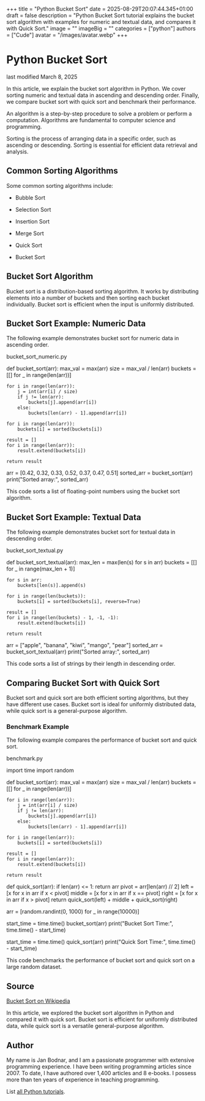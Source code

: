+++
title = "Python Bucket Sort"
date = 2025-08-29T20:07:44.345+01:00
draft = false
description = "Python Bucket Sort tutorial explains the bucket sort algorithm with examples for numeric and textual data, and compares it with Quick Sort."
image = ""
imageBig = ""
categories = ["python"]
authors = ["Cude"]
avatar = "/images/avatar.webp"
+++

# Python Bucket Sort

last modified March 8, 2025

In this article, we explain the bucket sort algorithm in Python. We cover sorting 
numeric and textual data in ascending and descending order. Finally, we compare 
bucket sort with quick sort and benchmark their performance.

An algorithm is a step-by-step procedure to solve a problem or perform 
a computation. Algorithms are fundamental to computer science and programming.

Sorting is the process of arranging data in a specific order, such as 
ascending or descending. Sorting is essential for efficient data retrieval and 
analysis.

## Common Sorting Algorithms

Some common sorting algorithms include:

- Bubble Sort

- Selection Sort

- Insertion Sort

- Merge Sort

- Quick Sort

- Bucket Sort

## Bucket Sort Algorithm

Bucket sort is a distribution-based sorting algorithm. It works by distributing 
elements into a number of buckets and then sorting each bucket individually. 
Bucket sort is efficient when the input is uniformly distributed.

## Bucket Sort Example: Numeric Data

The following example demonstrates bucket sort for numeric data in ascending order.

bucket_sort_numeric.py
  

def bucket_sort(arr):
    max_val = max(arr)
    size = max_val / len(arr)
    buckets = [[] for _ in range(len(arr))]

    for i in range(len(arr)):
        j = int(arr[i] / size)
        if j != len(arr):
            buckets[j].append(arr[i])
        else:
            buckets[len(arr) - 1].append(arr[i])

    for i in range(len(arr)):
        buckets[i] = sorted(buckets[i])

    result = []
    for i in range(len(arr)):
        result.extend(buckets[i])

    return result

arr = [0.42, 0.32, 0.33, 0.52, 0.37, 0.47, 0.51]
sorted_arr = bucket_sort(arr)
print("Sorted array:", sorted_arr)

This code sorts a list of floating-point numbers using the bucket sort algorithm.

## Bucket Sort Example: Textual Data

The following example demonstrates bucket sort for textual data in descending order.

bucket_sort_textual.py
  

def bucket_sort_textual(arr):
    max_len = max(len(s) for s in arr)
    buckets = [[] for _ in range(max_len + 1)]

    for s in arr:
        buckets[len(s)].append(s)

    for i in range(len(buckets)):
        buckets[i] = sorted(buckets[i], reverse=True)

    result = []
    for i in range(len(buckets) - 1, -1, -1):
        result.extend(buckets[i])

    return result

arr = ["apple", "banana", "kiwi", "mango", "pear"]
sorted_arr = bucket_sort_textual(arr)
print("Sorted array:", sorted_arr)

This code sorts a list of strings by their length in descending order.

## Comparing Bucket Sort with Quick Sort

Bucket sort and quick sort are both efficient sorting algorithms, but they have 
different use cases. Bucket sort is ideal for uniformly distributed data, while 
quick sort is a general-purpose algorithm.

### Benchmark Example

The following example compares the performance of bucket sort and quick sort.

benchmark.py
  

import time
import random

def bucket_sort(arr):
    max_val = max(arr)
    size = max_val / len(arr)
    buckets = [[] for _ in range(len(arr))]

    for i in range(len(arr)):
        j = int(arr[i] / size)
        if j != len(arr):
            buckets[j].append(arr[i])
        else:
            buckets[len(arr) - 1].append(arr[i])

    for i in range(len(arr)):
        buckets[i] = sorted(buckets[i])

    result = []
    for i in range(len(arr)):
        result.extend(buckets[i])

    return result

def quick_sort(arr):
    if len(arr) &lt;= 1:
        return arr
    pivot = arr[len(arr) // 2]
    left = [x for x in arr if x &lt; pivot]
    middle = [x for x in arr if x == pivot]
    right = [x for x in arr if x &gt; pivot]
    return quick_sort(left) + middle + quick_sort(right)

arr = [random.randint(0, 1000) for _ in range(10000)]

start_time = time.time()
bucket_sort(arr)
print("Bucket Sort Time:", time.time() - start_time)

start_time = time.time()
quick_sort(arr)
print("Quick Sort Time:", time.time() - start_time)

This code benchmarks the performance of bucket sort and quick sort on a large 
random dataset.

## Source

[Bucket Sort on Wikipedia](https://en.wikipedia.org/wiki/Bucket_sort)

In this article, we explored the bucket sort algorithm in Python and compared it 
with quick sort. Bucket sort is efficient for uniformly distributed data, while 
quick sort is a versatile general-purpose algorithm.

## Author

My name is Jan Bodnar, and I am a passionate programmer with extensive
programming experience. I have been writing programming articles since 2007.
To date, I have authored over 1,400 articles and 8 e-books. I possess more
than ten years of experience in teaching programming.

List [all Python tutorials](/python/).